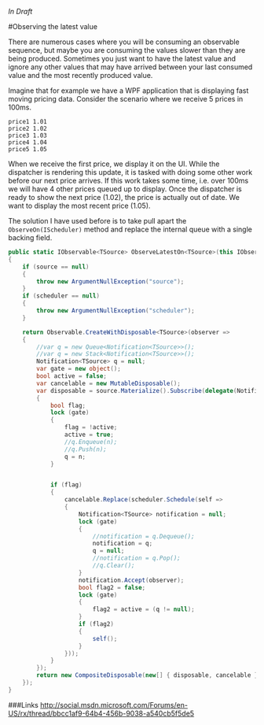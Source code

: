 *In Draft*

#Observing the latest value

There are numerous cases where you will be consuming an observable sequence, but maybe you are consuming the values slower than they are being produced.
Sometimes you just want to have the latest value and ignore any other values that may have arrived between your last consumed value and the most recently produced value.

Imagine that for example we have a WPF application that is displaying fast moving pricing data.
Consider the scenario where we receive 5 prices in 100ms.

    price1 1.01
    price2 1.02
    price3 1.03
    price4 1.04
    price5 1.05

When we receive the first price, we display it on the UI.
While the dispatcher is rendering this update, it is tasked with doing some other work before our next price arrives.
If this work takes some time, i.e. over 100ms we will have 4 other prices queued up to display.
Once the dispatcher is ready to show the next price (1.02), the price is actually out of date.
We want to display the most recent price (1.05).

The solution I have used before is to take pull apart the `ObserveOn(IScheduler)` method and replace the internal queue with a single backing field.

```csharp
public static IObservable<TSource> ObserveLatestOn<TSource>(this IObservable<TSource> source, IScheduler scheduler)
{
    if (source == null)
    {
        throw new ArgumentNullException("source");
    }
    if (scheduler == null)
    {
        throw new ArgumentNullException("scheduler");
    }

    return Observable.CreateWithDisposable<TSource>(observer =>
    {
        //var q = new Queue<Notification<TSource>>();
        //var q = new Stack<Notification<TSource>>();
        Notification<TSource> q = null;
        var gate = new object();
        bool active = false;
        var cancelable = new MutableDisposable();
        var disposable = source.Materialize().Subscribe(delegate(Notification<TSource> n)
        {
            bool flag;
            lock (gate)
            {
                flag = !active;
                active = true;
                //q.Enqueue(n);
                //q.Push(n);
                q = n;
            }


            if (flag)
            {
                cancelable.Replace(scheduler.Schedule(self =>
                {
                    Notification<TSource> notification = null;
                    lock (gate)
                    {
                        //notification = q.Dequeue();
                        notification = q;
                        q = null;
                        //notification = q.Pop();
                        //q.Clear();
                    }
                    notification.Accept(observer);
                    bool flag2 = false;
                    lock (gate)
                    {
                        flag2 = active = (q != null);
                    }
                    if (flag2)
                    {
                        self();
                    }
                }));
            }
        });
        return new CompositeDisposable(new[] { disposable, cancelable });
    });
}
```


###Links
http://social.msdn.microsoft.com/Forums/en-US/rx/thread/bbcc1af9-64b4-456b-9038-a540cb5f5de5
